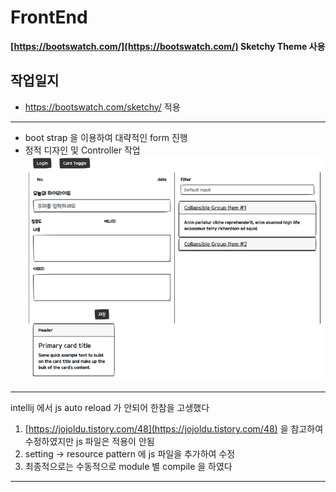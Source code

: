 # FrontEnd

**[https://bootswatch.com/](https://bootswatch.com/) Sketchy Theme 사용**


## 작업일지

- https://bootswatch.com/sketchy/  적용
------
- boot strap 을 이용하여 대략적인 form 진행
- 정적 디자인 및 Controller 작업
![기초디자인](https://github.com/bluewow/makeTime/blob/master/assets/init-layout.png)
------
intellij 에서 js auto reload 가 안되어 한참을 고생했다
1. [https://jojoldu.tistory.com/48](https://jojoldu.tistory.com/48) 을 참고하여 수정하였지만 js 파일은 적용이 안됨
2. setting -> resource pattern 에 js 파일을 추가하여 수정
3. 최종적으로는 수동적으로 module 별 compile 을  하였다

------------


<!--stackedit_data:
eyJoaXN0b3J5IjpbMTE1MTg4NDM1MywxODIzNzExMDU0LC0xOD
Q5MzkyMjczLDE1OTQ0NjI4NTMsMTkxNjM2NDg3NSwtMTE5ODgy
NDcwMl19
-->
